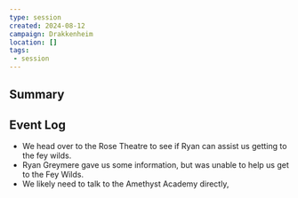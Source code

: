 ```yaml
---
type: session
created: 2024-08-12
campaign: Drakkenheim
location: []
tags:
 - session
---
```



## Summary

## Event Log

- We head over to the Rose Theatre to see if Ryan can assist us getting to the fey wilds.
- Ryan Greymere gave us some information, but was unable to help us get to the Fey Wilds.
- We likely need to talk to the Amethyst Academy directly, 



